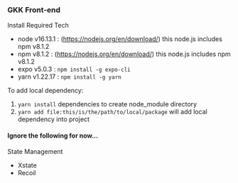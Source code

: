 ### GKK Front-end

Install Required Tech
- node v16.13.1 : (https://nodejs.org/en/download/) this node.js includes npm v8.1.2
- npm  v8.1.2   : (https://nodejs.org/en/download/) this node.js includes npm v8.1.2
- expo v5.0.3   : `npm install -g expo-cli`
- yarn v1.22.17 : `npm install -g yarn`

To add local dependency:
1. `yarn install` dependencies to create node_module directory 
2. `yarn add file:this/is/the/path/to/local/package` will add local dependency into project


#### Ignore the following for now... 
State Management 
- Xstate
- Recoil 
